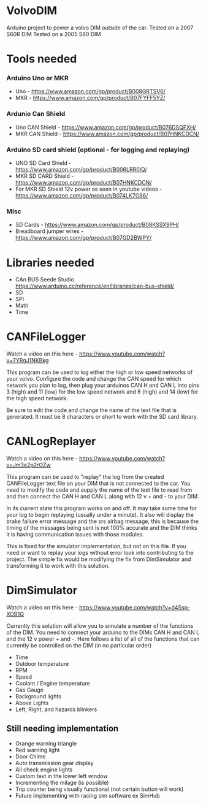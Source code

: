 # VolvoDIM
Arduino project to power a volvo DIM outside of the car.
Tested on a 2007 S60R DIM
Tested on a 2005 S80 DIM

# Tools needed 
### Arduino Uno or MKR
- Uno - https://www.amazon.com/gp/product/B008GRTSV6/
- MKR - https://www.amazon.com/gp/product/B07FYFF5YZ/
### Ardunio Can Shield
- Uno CAN Shield - https://www.amazon.com/gp/product/B076DSQFXH/
- MKR CAN Shield - https://www.amazon.com/gp/product/B07HNKCDCN/
### Arduino SD card shield (optional - for logging and replaying)
- UNO SD Card Shield - https://www.amazon.com/gp/product/B006LRR0IQ/
- MKR SD CARD Shield - https://www.amazon.com/gp/product/B07HNKCDCN/
- For MKR SD Shield 12v power as seen in youtube videos - https://www.amazon.com/gp/product/B074LK7G86/
### Misc
- SD Cards - https://www.amazon.com/gp/product/B08KSSX9PH/
- Breadboard jumper wires - https://www.amazon.com/gp/product/B07GD2BWPY/

# Libraries needed 
- CAn BUS Seede Studio https://www.arduino.cc/reference/en/libraries/can-bus-shield/
- SD
- SPI
- Math
- Time

# CANFileLogger
Watch a video on this here - https://www.youtube.com/watch?v=7YRgJ1NKBkg

This program can be used to log either the high or low speed networks of your volvo. 
Configure the code and change the CAN speed for which network you plan to log, then plug your arduinos CAN H and CAN L into pins 3 (high) and 11 (low) for the low speed network and 6 (high) and 14 (low) for the high speed network.

Be sure to edit the code and change the name of the text file that is generated. It must be 8 characters or short to work with the SD card library.

# CANLogReplayer
Watch a video on this here - https://www.youtube.com/watch?v=Jm3e2p2rOZw

This program can be used to "replay" the log from the created CANFileLogger text file on your DIM that is not connected to the car.
You need to modify the code and supply the name of the text file to read from and then connect the CAN H and CAN L along with 12 v + and - to your DIM.

In its current state this program works on and off. It may take some time for your log to begin replaying (usually under a minute).
It also will display the brake failure error message and the srs airbag message, this is because the timing of the messages being sent is not 100% accurate and the DIM thinks it is having communication issues with those modules.

This is fixed for the simulator implementation, but not on this file. If you need or want to replay your logs without error look into contributing to the project. The simple fix would be modifying the fix from DimSimulator and transforming it to work with this solution.

# DimSimulator
Watch a video on this here - https://www.youtube.com/watch?v=d4Ssp-XOB1Q

Currently this solution will allow you to simulate a number of the functions of the DIM. You need to connect your arduino to the DIMs CAN H and CAN L and the 12 v power + and -. 
Here follows a list of all of the functions that can currently be controlled on the DIM (in no particular order)
- Time
- Outdoor temperature
- RPM
- Speed
- Coolant / Engine temperature
- Gas Gauge
- Background lights 
- Above Lights
- Left, Right, and hazards blinkers

## Still needing implementation
- Orange warning triangle
- Red warning light
- Door Chime
- Auto transmission gear display
- All check engine lights
- Custom text in the lower left window
- Incrementing the milage (is possible)
- Trip counter being visually functional (not certain button will work)
- Future implementing with racing sim software ex SimHub
